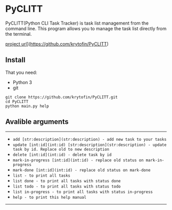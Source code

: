 # PyCLITT


PyCLITT(Python CLI Task Tracker) is task list management from the command line. This program allows you to manage the task list directly from the terminal.

[project url](https://roadmap.sh/projects/task-tracker)](https://github.com/krytofin/PyCLITT)


## Install

That you need:

* Python 3
* git

```
git clone https://github.com/krytofin/PyCLITT.git
cd PyCLITT
python main.py help
```

## Avalible arguments

---



* `add [str:description](str:description) - add new task to your tasks`
* `update [int:id](int:id) [str:description](str:description) - update task by id. Replace old to new description`
* `delete [int:id](int:id) - delete task by id`
* `mark-in-progress [int:id](int:id) - replace old status on mark-in-progress`
* `mark-done [int:id](int:id) - replace old status on mark-done`
* `list - to print all tasks`
* `list done - to print all tasks with status done`
* `list todo - to print all tasks with status todo`
* `list in-progress - to print all tasks with status in-progress`
* `help - to print this help manual`

---
